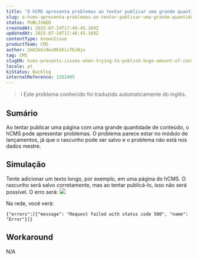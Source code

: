 ```yaml
---
title: 'O hCMS apresenta problemas ao tentar publicar uma grande quantidade de conteúdo'
slug: o-hcms-apresenta-problemas-ao-tentar-publicar-uma-grande-quantidade-de-conteudo
status: PUBLISHED
createdAt: 2025-07-24T17:46:45.169Z
updatedAt: 2025-07-24T17:46:45.169Z
contentType: knownIssue
productTeam: CMS
author: 2mXZkbi0oi061KicTExNjo
tag: CMS
slugEN: hcms-presents-issues-when-trying-to-publish-huge-amount-of-content
locale: pt
kiStatus: Backlog
internalReference: 1262405
---
```


>ℹ️ Este problema conhecido foi traduzido automaticamente do inglês.

## Sumário


Ao tentar publicar uma página com uma grande quantidade de conteúdo, o hCMS pode apresentar problemas. O problema parece estar no módulo de lançamentos, já que o rascunho pode ser salvo e o problema não está nos dados mestre.
## Simulação


Tente adicionar um texto longo, por exemplo, em uma página do hCMS. O rascunho será salvo corretamente, mas ao tentar publicá-lo, isso não será possível. O erro será:
 ![](https://vtexhelp.zendesk.com/attachments/token/YmERJsiEpxbtpSzCa7heytRjs/?name=image.png)

Na rede, você verá:

    {"errors":[{"message": "Request failed with status code 500", "name": "Error"}]}

## Workaround


N/A



